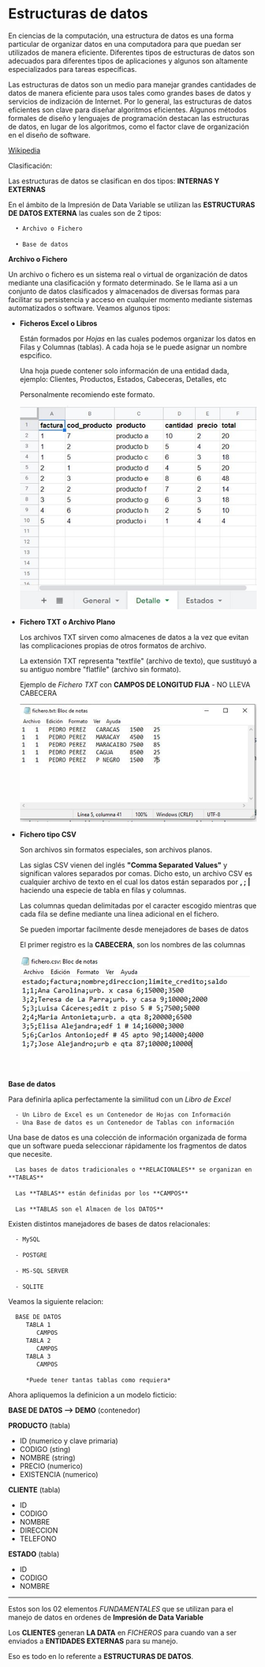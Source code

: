 # Estructuras de datos

En ciencias de la computación, una estructura de datos es una forma particular de organizar datos en una computadora para que puedan ser utilizados 
de manera eficiente. Diferentes tipos de estructuras de datos son adecuados para diferentes tipos de aplicaciones y algunos son altamente especializados 
para tareas específicas. 

Las estructuras de datos son un medio para manejar grandes cantidades de datos de manera eficiente para usos tales como grandes bases de datos y servicios 
de indización de Internet. Por lo general, las estructuras de datos eficientes son clave para diseñar algoritmos eficientes. Algunos métodos formales de 
diseño y lenguajes de programación destacan las estructuras de datos, en lugar de los algoritmos, como el factor clave de organización en el diseño de software.

[Wikipedia](https://es.wikipedia.org/wiki/Estructura_de_datos)

Clasificación:

   Las estructuras de datos se clasifican en dos tipos: **INTERNAS Y EXTERNAS**
            
   En el ámbito de la Impresión de Data Variable se utilizan las **ESTRUCTURAS DE DATOS EXTERNA** las cuales son de 2 tipos:

      • Archivo o Fichero 
  
      • Base de datos
  
**Archivo o Fichero** 

  Un archivo o fichero es un sistema real o virtual de organización de datos mediante una clasificación y formato determinado. Se le
  llama asi a un conjunto de datos clasificados y almacenados de diversas formas para facilitar su persistencia y acceso en cualquier 
  momento mediante sistemas automatizados o software. Veamos algunos tipos:
     
  - **Ficheros Excel o Libros** 
        
     Están formados por *Hojas* en las cuales podemos organizar los datos en Filas y Columnas (tablas). 
     A cada hoja se le puede asignar un nombre espcifico. 

     Una hoja puede contener solo información de una entidad dada, ejemplo: Clientes, Productos, Estados, Cabeceras, Detalles, etc
     
     Personalmente recomiendo este formato.
     
     ![Fichero Excel](https://github.com/mmhgarcia/impresion_data_variable/blob/master/images/fichero_excel.jpg)
     
  - **Fichero TXT o Archivo Plano**
           
       Los archivos TXT sirven como almacenes de datos a la vez que evitan las complicaciones propias de otros formatos de archivo.
         
       La extensión TXT representa "textfile" (archivo de texto), que sustituyó a su antiguo nombre "flatfile" (archivo sin formato).

       Ejemplo de *Fichero TXT* con **CAMPOS DE LONGITUD FIJA** - NO LLEVA CABECERA
              
       ![Fichero TXT](https://github.com/mmhgarcia/impresion_data_variable/blob/master/images/fichero_txt.JPG)
      
       
  - **Fichero tipo CSV**
    
       Son archivos sin formatos especiales, son archivos planos.

       Las siglas CSV vienen del inglés **"Comma Separated Values"** y significan valores separados por comas. Dicho esto, un archivo CSV 
       es cualquier archivo de texto en el cual los datos están separados por **\, ; |** haciendo una especie de tabla en filas y columnas. 

       Las columnas quedan delimitadas por el caracter escogido mientras que cada fila se define mediante una línea adicional en el fichero. 
        
       Se pueden importar facilmente desde menejadores de bases de datos

       El primer registro es la **CABECERA**, son los nombres de las columnas

       ![Fichero TXT](https://github.com/mmhgarcia/impresion_data_variable/blob/master/images/fichero_csv.JPG)

**Base de datos** 

   Para definirla aplica perfectamente la similitud con un *Libro de Excel*
   
      - Un Libro de Excel es un Contenedor de Hojas con Información
      - Una Base de datos es un Contenedor de Tablas con información

   Una base de datos es una colección de información organizada de forma que un software pueda seleccionar rápidamente los fragmentos de datos que 
   necesite. 
   
      Las bases de datos tradicionales o **RELACIONALES** se organizan en **TABLAS** 
      
      Las **TABLAS** están definidas por los **CAMPOS**
   
      Las **TABLAS son el Almacen de los DATOS**

   Existen distintos manejadores de bases de datos relacionales:
   
      - MySQL
      
      - POSTGRE
      
      - MS-SQL SERVER
      
      - SQLITE
      
   Veamos la siguiente relacion:
   
      BASE DE DATOS      
         TABLA 1         
            CAMPOS
         TABLA 2
            CAMPOS
         TABLA 3
            CAMPOS
            
         *Puede tener tantas tablas como requiera*
      
   Ahora apliquemos la definicion a un modelo ficticio:
   
   **BASE DE DATOS --> DEMO** (contenedor)  
      
   **PRODUCTO**  (tabla)
   - ID           (numerico y clave primaria)  
   - CODIGO       (sting)  
   - NOMBRE       (string)  
   - PRECIO       (numerico)    
   - EXISTENCIA   (numerico)          
      
   **CLIENTE**  (tabla)
   - ID  
   - CODIGO  
   - NOMBRE  
   - DIRECCION  
   - TELEFONO  
           
   **ESTADO**  (tabla)
   - ID  
   - CODIGO  
   - NOMBRE  

<hr />

Estos son los 02 elementos *FUNDAMENTALES* que se utilizan para el manejo de datos en ordenes de **Impresión de Data Variable**

Los **CLIENTES** generan **LA DATA** en *FICHEROS* para cuando van a ser enviados a **ENTIDADES EXTERNAS** para su manejo.

Eso es todo en lo referente a **ESTRUCTURAS DE DATOS**.
  

